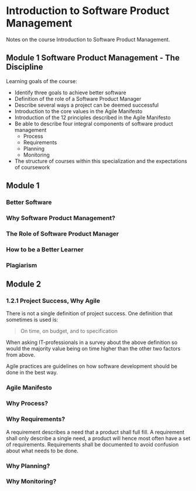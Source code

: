 # Introduction to Software Product Management

Notes on the course Introduction to Software Product Management.

## Module 1 Software Product Management - The Discipline

Learning goals of the course:

- Identify three goals to achieve better software
- Definition of the role of a Software Product Manager
- Describe several ways a project can be deemed successful
- Introduction to the core values in the Agile Manifesto
- Introduction of the 12 principles described in the Agile Manifesto
- Be able to describe four integral components of software product management
  - Process
  - Requirements
  - Planning
  - Monitoring
- The structure of courses within this specialization and the expectations of coursework

## Module 1

### Better Software

### Why Software Product Management?

### The Role of Software Product Manager

### How to be a Better Learner

### Plagiarism

## Module 2

### 1.2.1 Project Success, Why Agile

There is not a single definition of project success. One definition that sometimes is used is:

> On time, on budget, and to specification

When asking IT-professionals in a survey about the above definition so would the majority value being on time higher than the other two factors from above.

Agile practices are guidelines on how software development should be done in the best way.

### Agile Manifesto

### Why Process?

### Why Requirements?

A requirement describes a need that a product shall full fill. A requirement shall only describe a single need, a product will hence most often have a set of requirements. Requirements shall be documented to avoid confusion about what needs to be done.

### Why Planning?

### Why Monitoring?
